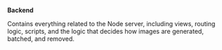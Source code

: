**Backend**

Contains everything related to the Node server, including views, routing logic, scripts, and the logic that decides how images are generated, batched, and removed.